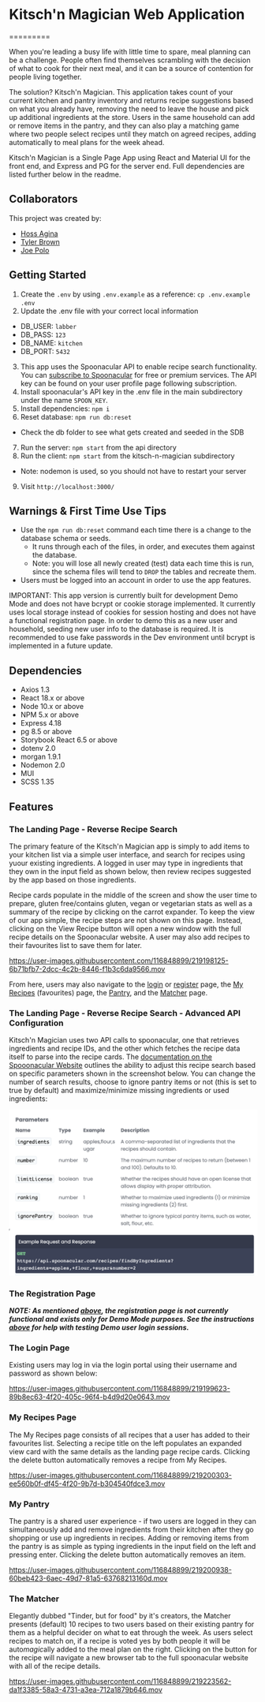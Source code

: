 # Kitsch'n Magician Web Application
=========

When you're leading a busy life with little time to spare, meal planning can be a challenge. People often find themselves scrambling with the decision of what to cook for their next meal, and it can be a source of contention for people living together.

The solution? Kitsch'n Magician. This application takes count of your current kitchen and pantry inventory and returns recipe suggestions based on what you already have, removing the need to leave the house and pick up additional ingredients at the store. Users in the same household can add or remove items in the pantry, and they can also play a matching game where two people select recipes until they match on agreed recipes, adding automatically to meal plans for the week ahead.

Kitsch'n Magician is a Single Page App using React and Material UI for the front end, and Express and PG for the server end. Full dependencies are listed further below in the readme.




## Collaborators

This project was created by:

- [Hoss Agina](https://github.com/Hoss-Agina)
- [Tyler Brown](https://github.com/Tbrowwnnn)
- [Joe Polo](https://github.com/JoePolo1)


## Getting Started

1. Create the `.env` by using `.env.example` as a reference: `cp .env.example .env`
2. Update the .env file with your correct local information 
  - DB_USER: `labber` 
  - DB_PASS: `123` 
  - DB_NAME: `kitchen`
  - DB_PORT: `5432`
3. This app uses the Spoonacular API to enable recipe search functionality. You can [subscribe to Spoonacular](https://spoonacular.com/food-api) for free or premium services. The API key can be found on your user profile page following subscription. 
4. Install spoonacular's API key in the .env file in the main subdirectory under the name `SPOON_KEY`.
5. Install dependencies: `npm i`
6. Reset database: `npm run db:reset`
  - Check the db folder to see what gets created and seeded in the SDB
7. Run the server: `npm start` from the api directory
8. Run the client: `npm start` from the kitsch-n-magician subdirectory
  - Note: nodemon is used, so you should not have to restart your server
9. Visit `http://localhost:3000/`

## Warnings & First Time Use Tips

- Use the `npm run db:reset` command each time there is a change to the database schema or seeds. 
  - It runs through each of the files, in order, and executes them against the database. 
  - Note: you will lose all newly created (test) data each time this is run, since the schema files will tend to `DROP` the tables and recreate them.
- Users must be logged into an account in order to use the app features.

IMPORTANT: This app version is currently built for development Demo Mode and does not have bcrypt or cookie storage implemented. It currently uses local storage instead of cookies for session hosting and does not have a functional registration page. In order to demo this as a new user and household, seeding new user info to the database is required. It is recommended to use fake passwords in the Dev environment until bcrypt is implemented in a future update.

## Dependencies

- Axios 1.3
- React 18.x or above
- Node 10.x or above
- NPM 5.x or above
- Express 4.18
- pg 8.5 or above
- Storybook React 6.5 or above
- dotenv 2.0
- morgan 1.9.1
- Nodemon 2.0
- MUI
- SCSS 1.35

## Features

### The Landing Page - Reverse Recipe Search

The primary feature of the Kitsch'n Magician app is simply to add items to your kitchen list via a simple user interface, and search for recipes using yuour existing ingredients. A logged in user may type in ingredients that they own in the input field as shown below, then review recipes suggested by the app based on those ingredients.

Recipe cards populate in the middle of the screen and show the user time to prepare, gluten free/contains gluten, vegan or vegetarian stats as well as a summary of the recipe by clicking on the carrot expander. To keep the view of our app simple, the recipe steps are not shown on this page. Instead, clicking on the View Recipe button will open a new window with the full recipe details on the Spoonacular website. A user may also add recipes to their favourites list to save them for later.



https://user-images.githubusercontent.com/116848899/219198125-6b71bfb7-2dcc-4c2b-8446-f1b3c6da9566.mov


From here, users may also navigate to the [login](#the-login-page) or [register](#the-registration-page) page, the [My Recipes](#my-recipes-page) (favourites) page, the [Pantry](#my-pantry), and the [Matcher](#the-matcher) page.



### The Landing Page - Reverse Recipe Search - Advanced API Configuration

Kitsch'n Magician uses two API calls to spoonacular, one that retrieves ingredients and recipe IDs, and the other which fetches the recipe data itself to parse into the recipe cards. The [documentation on the Spooonacular Website](https://spoonacular.com/food-api/docs#Search-Recipes-by-Ingredients) outlines the ability to adjust this recipe search based on specific parameters shown in the screenshot below. You can change the number of search results, choose to ignore pantry items or not (this is set to true by default) and maximize/minimize missing ingredients or used ingredients:

![Spoonacular API Parameters](https://github.com/JoePolo1/Kitsch-n-Magician/blob/main/docs/searchparameters.png?raw=true)

### The Registration Page

***NOTE: As mentioned [above](#warnings--first-time-use-tips), the registration page is not currently functional and exists only for Demo Mode purposes. See the instructions [above](#warnings--first-time-use-tips) for help with testing Demo user login sessions.***



### The Login Page

Existing users may log in via the login portal using their username and password as shown below:

https://user-images.githubusercontent.com/116848899/219199623-89b8ec63-4f20-405c-96f4-b4d9d20e0643.mov


### My Recipes Page

The My Recipes page consists of all recipes that a user has added to their favourites list. Selecting a recipe title on the left populates an expanded view card with the same details as the landing page recipe cards. Clicking the delete button automatically removes a recipe from My Recipes.

https://user-images.githubusercontent.com/116848899/219200303-ee560b0f-df45-4f20-9b7d-b304540fdce3.mov


### My Pantry

The pantry is a shared user experience - if two users are logged in they can simultaneously add and remove ingredients from their kitchen after they go shopping or use up ingredients in recipes. Adding or removing items from the pantry is as simple as typing ingredients in the input field on the left and pressing enter. Clicking the delete button automatically removes an item.

https://user-images.githubusercontent.com/116848899/219200938-60beb423-6aec-49d7-81a5-63768213160d.mov


### The Matcher

Elegantly dubbed "Tinder, but for food" by it's creators, the Matcher presents (default) 10 recipes to two users based on their existing pantry for them as a helpful decider on what to eat through the week. As users select recipes to match on, if a recipe is voted yes by both people it will be auto*magic*ally added to the meal plan on the right. Clicking on the button for the recipe will navigate a new browser tab to the full spoonacular website with all of the recipe details.


https://user-images.githubusercontent.com/116848899/219223562-da1f3385-58a3-4731-a3ea-712a1879b646.mov


